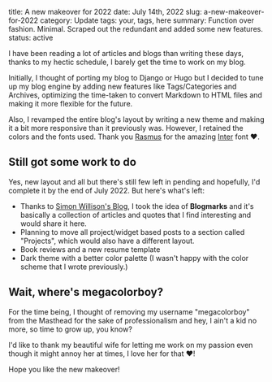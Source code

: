 title: A new makeover for 2022
date: July 14th, 2022
slug: a-new-makeover-for-2022
category: Update
tags: your, tags, here
summary: Function over fashion. Minimal. Scraped out the redundant and added some new features.
status: active

I have been reading a lot of articles and blogs than writing these days, thanks to my hectic schedule, I barely get the time to work on my blog.

Initially, I thought of porting my blog to Django or Hugo but I decided to tune up my blog engine by adding new features like Tags/Categories and Archives, optimizing the time-taken to convert Markdown to HTML files and making it more flexible for the future.

Also, I revamped the entire blog's layout by writing a new theme and making it a bit more responsive than it previously was. However, I retained the colors and the fonts used. Thank you [Rasmus](https://rsms.me) for the amazing [Inter](https://rsms.me/inter) font ❤.

## Still got some work to do

Yes, new layout and all but there's still few left in pending and hopefully, I'd complete it by the end of July 2022. But here's what's left:

- Thanks to [Simon Willison's Blog](https://simonwillison.net), I took the idea of **Blogmarks** and it's basically a collection of articles and quotes that I find interesting and would share it here.
- Planning to move all project/widget based posts to a section called "Projects", which would also have a different layout.
- Book reviews and a new resume template
- Dark theme with a better color palette (I wasn't happy with the color scheme that I wrote previously.)

## Wait, where's megacolorboy?
For the time being, I thought of removing my username "megacolorboy" from the Masthead for the sake of professionalism and hey, I ain't a kid no more, so time to grow up, you know?

I'd like to thank my beautiful wife for letting me work on my passion even though it might annoy her at times, I love her for that ❤!

Hope you like the new makeover!